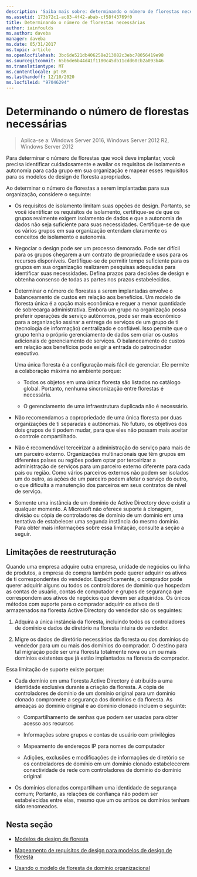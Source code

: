 ```yaml
---
description: 'Saiba mais sobre: determinando o número de florestas necessárias'
ms.assetid: 173b72c1-ac83-4f42-abab-cf58f43769f0
title: Determinando o número de florestas necessárias
author: iainfoulds
ms.author: daveba
manager: daveba
ms.date: 05/31/2017
ms.topic: article
ms.openlocfilehash: 3bc6de521db406258e213082c3ebc78056419e98
ms.sourcegitcommit: 65b6de6b44d41f1180c45db11cdd60cb2a093b46
ms.translationtype: MT
ms.contentlocale: pt-BR
ms.lasthandoff: 12/10/2020
ms.locfileid: "97046294"
---
```

# <a name="determining-the-number-of-forests-required"></a>Determinando o número de florestas necessárias

>Aplica-se a: Windows Server 2016, Windows Server 2012 R2, Windows Server 2012

Para determinar o número de florestas que você deve implantar, você precisa identificar cuidadosamente e avaliar os requisitos de isolamento e autonomia para cada grupo em sua organização e mapear esses requisitos para os modelos de design de floresta apropriados.

Ao determinar o número de florestas a serem implantadas para sua organização, considere o seguinte:

-   Os requisitos de isolamento limitam suas opções de design. Portanto, se você identificar os requisitos de isolamento, certifique-se de que os grupos realmente exigem isolamento de dados e que a autonomia de dados não seja suficiente para suas necessidades. Certifique-se de que os vários grupos em sua organização entendam claramente os conceitos de isolamento e autonomia.

-   Negociar o design pode ser um processo demorado. Pode ser difícil para os grupos chegarem a um contrato de propriedade e usos para os recursos disponíveis. Certifique-se de permitir tempo suficiente para os grupos em sua organização realizarem pesquisas adequadas para identificar suas necessidades. Defina prazos para decisões de design e obtenha consenso de todas as partes nos prazos estabelecidos.

-   Determinar o número de florestas a serem implantadas envolve o balanceamento de custos em relação aos benefícios. Um modelo de floresta única é a opção mais econômica e requer a menor quantidade de sobrecarga administrativa. Embora um grupo na organização possa preferir operações de serviço autônomos, pode ser mais econômico para a organização assinar a entrega de serviços de um grupo de ti (tecnologia de informação) centralizado e confiável. Isso permite que o grupo tenha o próprio gerenciamento de dados sem criar os custos adicionais de gerenciamento de serviços. O balanceamento de custos em relação aos benefícios pode exigir a entrada do patrocinador executivo.

    Uma única floresta é a configuração mais fácil de gerenciar. Ele permite a colaboração máxima no ambiente porque:

    -   Todos os objetos em uma única floresta são listados no catálogo global. Portanto, nenhuma sincronização entre florestas é necessária.

    -   O gerenciamento de uma infraestrutura duplicada não é necessário.

-   Não recomendamos a copropriedade de uma única floresta por duas organizações de ti separadas e autônomas. No futuro, os objetivos dos dois grupos de ti podem mudar, para que eles não possam mais aceitar o controle compartilhado.

-   Não é recomendável terceirizar a administração do serviço para mais de um parceiro externo. Organizações multinacionais que têm grupos em diferentes países ou regiões podem optar por terceirizar a administração de serviços para um parceiro externo diferente para cada país ou região. Como vários parceiros externos não podem ser isolados um do outro, as ações de um parceiro podem afetar o serviço do outro, o que dificulta a manutenção dos parceiros em seus contratos de nível de serviço.

-   Somente uma instância de um domínio de Active Directory deve existir a qualquer momento. A Microsoft não oferece suporte à clonagem, divisão ou cópia de controladores de domínio de um domínio em uma tentativa de estabelecer uma segunda instância do mesmo domínio. Para obter mais informações sobre essa limitação, consulte a seção a seguir.

## <a name="restructuring-limitations"></a>Limitações de reestruturação
Quando uma empresa adquire outra empresa, unidade de negócios ou linha de produtos, a empresa de compra também pode querer adquirir os ativos de ti correspondentes do vendedor. Especificamente, o comprador pode querer adquirir alguns ou todos os controladores de domínio que hospedam as contas de usuário, contas de computador e grupos de segurança que correspondem aos ativos de negócios que devem ser adquiridos. Os únicos métodos com suporte para o comprador adquirir os ativos de ti armazenados na floresta Active Directory do vendedor são os seguintes:

1.  Adquira a única instância da floresta, incluindo todos os controladores de domínio e dados de diretório na floresta inteira do vendedor.

2.  Migre os dados de diretório necessários da floresta ou dos domínios do vendedor para um ou mais dos domínios do comprador. O destino para tal migração pode ser uma floresta totalmente nova ou um ou mais domínios existentes que já estão implantados na floresta do comprador.

Essa limitação de suporte existe porque:

-   Cada domínio em uma floresta Active Directory é atribuído a uma identidade exclusiva durante a criação da floresta. A cópia de controladores de domínio de um domínio original para um domínio clonado compromete a segurança dos domínios e da floresta. As ameaças ao domínio original e ao domínio clonado incluem o seguinte:

    -   Compartilhamento de senhas que podem ser usadas para obter acesso aos recursos

    -   Informações sobre grupos e contas de usuário com privilégios

    -   Mapeamento de endereços IP para nomes de computador

    -   Adições, exclusões e modificações de informações de diretório se os controladores de domínio em um domínio clonado estabelecerem conectividade de rede com controladores de domínio do domínio original

-   Os domínios clonados compartilham uma identidade de segurança comum; Portanto, as relações de confiança não podem ser estabelecidas entre elas, mesmo que um ou ambos os domínios tenham sido renomeados.

## <a name="in-this-section"></a>Nesta seção

-   [Modelos de design de floresta](/previous-versions/windows/it-pro/windows-server-2008-R2-and-2008/cc770439(v=ws.10))

-   [Mapeamento de requisitos de design para modelos de design de floresta](Forest-Design-Models.md)

-   [Usando o modelo de floresta de domínio organizacional](../../ad-ds/plan/Using-the-Organizational-Domain-Forest-Model.md)

